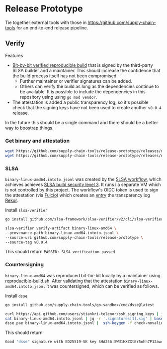 # Release Prototype

Tie together external tools with those in https://github.com/supply-chain-tools for an end-to-end release pipeline.

## Verify

Features
 - [Bit-by-bit verified reproducible build](https://google.github.io/building-secure-and-reliable-systems/raw/ch14.html#verifiable_build_architectures) that is signed by the third-party SLSA builder and a maintainer.
This should increase the confidence that the build process itself has not been compromised.
   - Further maintainer or verifier signatures can be added.
   - Others can verify the build as long as the dependencies continue to be available. It is possible to include the dependencies
 in this repository using using `go mod vendor`.
 - The attestation is added a public transparency log, so it's possible check that the
signing keys have not been used to create another `v0.0.4` release.

In the future this should be a single command and there should be a better way to boostrap things.

### Get binary and attestation
```sh
wget https://github.com/supply-chain-tools/release-prototype/releases/download/v0.0.4/binary-linux-amd64
wget https://github.com/supply-chain-tools/release-prototype/releases/download/v0.0.4/binary-linux-amd64.intoto.jsonl
```

### SLSA
`binary-linux-amd64.intoto.jsonl` was created by the [SLSA workflow](https://github.com/slsa-framework/slsa-github-generator/blob/v2.0.0/internal/builders/go/README.md), which achieves achieves [SLSA build security level 3](https://slsa.dev/spec/v1.0/levels). It runs i a separate VM
which is not controlled by this project. The workflow's OIDC token is used to sign the attestation (via [Fulcio](https://github.com/sigstore/fulcio)) which creates an [entry](https://search.sigstore.dev/?uuid=108e9186e8c5677ab6b091326f7d8c447d1a69572e7c94e560b51ade929719f643b891942371d7af)
the transparency log [Rekor](https://github.com/sigstore/rekor).

Install `slsa-verifier`
```sh
go install github.com/slsa-framework/slsa-verifier/v2/cli/slsa-verifier@v2.6.0
```

```sh
slsa-verifier verify-artifact binary-linux-amd64 \
--provenance-path binary-linux-amd64.intoto.jsonl \
--source-uri github.com/supply-chain-tools/release-prototype \
--source-tag v0.0.4
```

This should return `PASSED: SLSA verification passed`

### Countersigning

`binary-linux-amd64` was reproduced bit-for-bit locally by a maintainer using [reproducible-build.sh](reproducible-build.sh). After validating
that the attestation `binary-linux-amd64.intoto.jsonl` it was countersigned, which can be verified as follows.

Install `dsse`
```sh
go install github.com/supply-chain-tools/go-sandbox/cmd/dsse@latest
```

```sh
curl https://api.github.com/users/stiankri-telenor/ssh_signing_keys | jq '.[] | select(.id==343845)' | jq -r '.key' > key.pub
cat binary-linux-amd64.intoto.jsonl | jq -r '.signatures[1].sig' | base64 --decode  > sig
dsse pae binary-linux-amd64.intoto.jsonl |  ssh-keygen -Y check-novalidate -n dsse -f key.pub -s sig
```

This should return
```sh
Good "dsse" signature with ED25519-SK key SHA256:SWd1HXZXtEr5ohh7P12awcTiSnc/W7MnbY6VWvR0zfk
```
